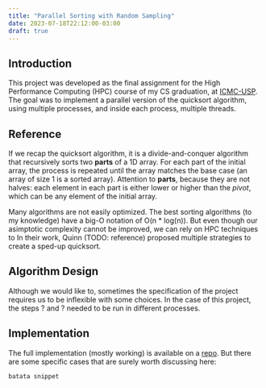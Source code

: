 ```yaml
---
title: "Parallel Sorting with Random Sampling"
date: 2023-07-18T22:12:00-03:00
draft: true
---
```


## Introduction

This project was developed as the final assignment for the High Performance Computing (HPC) course of my CS graduation, at [ICMC-USP](https://www.icmc.usp.br). The goal was to implement a parallel version of the quicksort algorithm, using multiple processes, and inside each process, multiple threads.

## Reference

If we recap the quicksort algorithm, it is a divide-and-conquer algorithm that recursively sorts two **parts** of a 1D array. For each part of the initial array, the process is repeated until the array matches the base case (an array of size 1 is a sorted array). Attention to **parts**, because they are not halves: each element in each part is either lower or higher than the _pivot_, which can be any element of the initial array.

Many algorithms are not easily optimized. The best sorting algorithms (to my knowledge) have a big-O notation of O(n * log(n)). But even though our asimptotic complexity cannot be improved, we can rely on HPC techniques to 
In their work, Quinn (TODO: reference) proposed multiple strategies to create a sped-up quicksort.

## Algorithm Design

Although we would like to, sometimes the specification of the project requires us to be inflexible with some choices. In the case of this project, the steps ? and ? needed to be run in different processes.

## Implementation

The full implementation (mostly working) is available on a [repo](https://github.com/henriquenunez/psrs-omp-mpi). But there are some specific cases that are surely worth discussing here:

```
batata snippet
```
